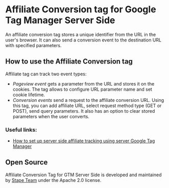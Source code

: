 # Affiliate Conversion tag for Google Tag Manager Server Side

An affiliate conversion tag stores a unique identifier from the URL in the user's browser. 
It can also send a conversion event to the destination URL with specified parameters.

## How to use the Affiliate Conversion tag

Affiliate tag can track two event types:

- *Pageview event* gets a parameter from the URL and stores it on the cookies. The tag allows to configure URL parameter name and set cookie lifetime.
- *Conversion events* send a request to the affiliate conversion URL. Using this tag, you can add affiliate URL, select request method type (GET or POST), send query parameters. It also has an option to clear stored parameters when the user converts.

### Useful links: 
- [How to set up server side affiliate tracking using server Google Tag Manager](https://stape.io/blog/how-to-set-up-server-side-affiliate-tracking-using-server-google-tag-manager)


## Open Source

Affiliate Conversion Tag for GTM Server Side is developed and maintained by [Stape Team](https://stape.io/) under the Apache 2.0 license.

